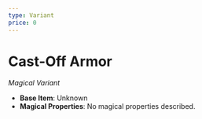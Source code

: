```yaml
---
type: Variant
price: 0
---
```

# Cast-Off Armor

*Magical Variant*

- **Base Item**: Unknown
- **Magical Properties**: No magical properties described.


